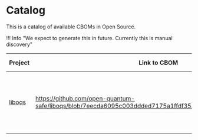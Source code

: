 <!-- SPDX-License-Identifier: CC-BY-4.0 -->
# Catalog

This is a catalog of available CBOMs in Open Source.

!!! Info "We expect to generate this in future. Currently this is manual discovery"

| Project | Link to CBOM | CBOM status | 
| -- | -- | -- |
| [liboqs](https://github.com/open-quantum-safe/liboqs) | https://github.com/open-quantum-safe/liboqs/blob/7eecda6095c003ddded7175a1ffdf35a2ce63ed5/docs/cbom.json#L4 | CBOM available - manually curated from algorithm definitions

